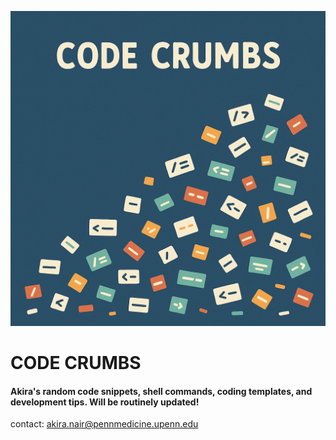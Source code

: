 ![](media/codecrumbs.png)
# CODE CRUMBS
#### Akira's random code snippets, shell commands, coding templates, and development tips. Will be routinely updated!


contact: akira.nair@pennmedicine.upenn.edu